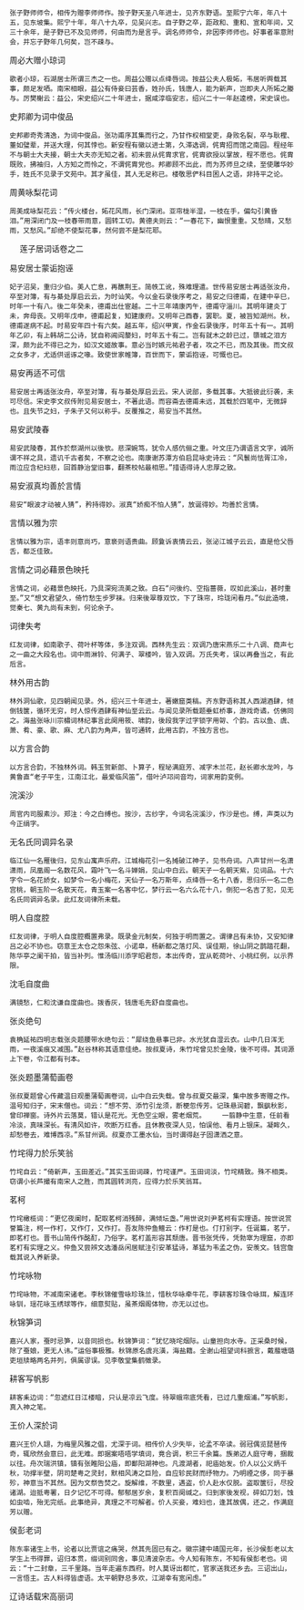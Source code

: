 <!-- { "loadSidebar": true } -->
    张子野师师令，相传为赠李师师作。按子野天圣八年进士，见齐东野语。至熙宁六年，年八十五，见东坡集。熙宁十年，年八十九卒，见吴兴志。自子野之卒，距政和、重和、宣和年间，又三十余年，是子野已不及见师师，何由而为是言乎。调名师师令，非因李师师也。好事者率意附会，并忘子野年几何矣，岂不疎与。

周必大赠小琼词

    歌者小琼，石湖居士所谓三杰之一也。周益公赠以点绛唇词。按益公夫人极妬，韦居听舆载其事，颇足发哂。南宋相眼，益公有侍妾曰芸香，姓孙氏，钱唐人，能为新声，岂即夫人所妬之媵与。厉樊榭云：益公，宋史绍兴二十年进士，据咸淳临安志，绍兴二十一年赵逵榜，宋史误也。

史邦卿为词中俊品

    史邦卿奇秀清逸，为词中俊品，张功甫序其集而行之，乃甘作权相堂吏，身败名裂，卒与耿檉、董如璧辈，并送大理，何其悖也。新安程有徽以进士第，久滞选调，侂胄招而馆之南园。程经年不与朝士大夫接，朝士大夫亦无知之者。初未尝从侂胄求官，侂胄欲授以掌故，程不愿也。侂胄既败，拂袖归，人方知之而怜之，不谓侂胄党也。邦卿顾不出此，而为苏师旦之续，至使雕华妙手，姓氏不见录于文苑中。其才虽佳，其人无足称已。楼敬思俨科目困人之语，非持平之论。

周黄咏梨花词

    周美成咏梨花云：“传火楼台，妬花风雨，长门深闭。亚帘栊半湿，一枝在手，偏勾引黄昏泪。”用深闭门及一枝春带雨意，圆转工切。黄德夫则云：“一春花下，幽恨重重。又愁晴，又愁雨，又愁风。”却绝不使梨花事，然何尝不是梨花耶。

　
 莲子居词话卷之二

易安居士蒙诟抱诬

    妃子沼吴，重归少伯。美人亡息，再醮荆王。简帙工讹，殊难理遣。世传易安居士再适张汝舟，卒至对簿，有与綦处厚启云云，为时讪笑。今以金石录後序考之，易安之归德甫，在建中辛巳，时年一十有八。後二年癸未，德甫出仕宦越。二十三年靖康丙午，德甫守淄川。其明年建炎丁未，奔母丧。又明年戊申，德甫起复，知建康府。又明年己酉春，罢职。夏，被旨知湖州。秋，德甫遂病不起。时易安年四十有六矣。越五年，绍兴甲寅，作金石录後序，时年五十有一。其明年乙卯，有上韩胡二公诗，犹自称阊阎嫠妇，时年五十有二。岂有就木之龄已过，隳城之泪方深，颇为此不得已之为，如汉文姬故事。意必当时嫉元祐君子者，攻之不已，而及其後。而文叔之女多才，尤适供谣诼之喙。致使世家帷簿，百世而下，蒙诟抱诬，可慨也已。

易安再适不可信

    易安居士再适张汝舟，卒至对簿，有与綦处厚启云云。宋人说部，多载其事。大抵彼此衍袭，未可尽信。宋史李文叔传附见易安居士，不著此语。而容斋去德甫未远，其载於四笔中，无微辞也。且失节之妇，子朱子又何以称乎。反覆推之，易安当不其然。

易安武陵春

    易安武陵春，其作於祭湖州以後欤。悲深婉笃，犹令人感伉俪之重。叶文庄乃谓语言文字，诚所谓不祥之具，遗讥千古者矣，不察之论也。南康谢苏潭方伯启昆咏史诗云：“风鬟尚怯胥江冷，雨泣应含杞妇悲，回首静治堂旧事，翻茶校帖最相思。”措语得诗人忠厚之致。

易安淑真均善於言情

    易安“眼波才动被人猜”，矜持得妙。淑真“娇痴不怕人猜”，放诞得妙。均善於言情。

言情以雅为宗

    言情以雅为宗，语丰则意尚巧，意亵则语贵曲。顾敻诉衷情云云，张泌江城子云云，直是伧父唇舌，都乏佳致。

言情之词必藉景色映托

    言情之词，必藉景色映托，乃具深宛流美之致。白石“问後约、空指蔷薇，叹如此溪山，甚时重至。”又“想文君望久，倚竹愁生步罗袜。归来後翠尊双饮，下了珠帘，玲珑闲看月。”似此造境，觉秦七、黄九尚有未到，何论余子。

词律失考

    红友词律，如南歌子、荷叶杯等体，多注双调。西林先生云：双调乃唐宋燕乐二十八调、商声七之一曲之大段名也。词中雨淋铃、何满子、翠楼吟，皆入双调。万氏失考，误以再叠当之，有此卮言。

林外用古韵

    林外洞仙歌，见四朝闻见录。外，绍兴三十年进士，著嫩窟类稿。齐东野语称其人西湖酒肆，倾倒钱箧，循环无穷，时人惊传酒肆有神仙至云云。与闻见录所载题垂虹桥事，游戏奇谲，仿佛同之。海盐张咏川宗橚词林纪事言此阕用筱、啸韵，後段我字过字锁字用哿、个韵。古以鱼、虞、萧、肴、豪、歌、麻、尤八韵为角声，皆可通转，此用古韵，不独方言也。

以方言合韵

    以方言合韵，不独林外词。韩玉贺新郎、卜算子，程珌满庭芳、减字木兰花，赵长卿水龙吟，与黄鲁直“老子平生，江南江北，最爱临风笛”，借叶泸邛间音均，词家用韵变例。

浣溪沙

    周官内司服素沙。郑注：今之白缚也。按沙，古纱字，今词名浣溪沙，作沙是也。缚，声类以为今正绢字。

无名氏同调异名录

    临江仙一名雁後归，见东山寓声乐府。江城梅花引一名摊破江神子，见书舟词。八声甘州一名潇潇雨，凤凰阁一名数花风，霜叶飞一名斗婵娟，见山中白云。朝天子一名朝天紫，见词品。十六字令一名花娇女，如梦令一名小梅花，天仙子一名万斯年，点绛唇一名十八香，思归乐一名二色宫桃，朝玉阶一名散天花，青玉案一名客中忆，梦行云一名六么花十八，倒犯一名吉了犯，见无名氏同调异名录。此红友词律所未载。

明人自度腔

    红友词律，于明人自度腔概置弗录。既录金元制矣，何独于明而置之。谓律吕有未协，又安知律吕之必不协也。窃意王太仓之怨朱弦、小诺皐，杨新都之落灯风、误佳期，徐山阴之鹊踏花翻，陈华亭之阑干拍，皆当补列。惟汤临川添字昭君怨，本出传奇，宜从乾荷叶、小桃红例，以示界限。

沈毛自度曲

    满镜愁，仁和沈谦自度曲也。拨香灰，钱唐毛先舒自度曲也。

张炎绝句

    袁桷延祐四明志载张炎题腰带水绝句云：“犀绕鱼悬事已非。水光犹自湿云衣。山中几日浑无雨，一夜溪痕又减围。”赵谷林称其语意佳绝。按叔夏诗，朱竹垞曾见於金陵，後不可得。其词源上下卷，令江都有刊本。

张炎题墨蒲萄画卷

    张叔夏题曾心传藏温日观墨蒲萄画卷词，山中白云失载。曾与叔夏交最深，集中故多寄赠之作。温号知归子，宋末僧也。词云：“想不劳、添竹引龙须，断梗忽传芳。记珠悬润碧，飘飖秋影，曾印禅窗。诗外片云落莫，错认是花光。无色空尘眼，雾老烟荒。    一翦静中生意，任前看冷淡，真味深长。有清风如许，吹断万红香。且休教夜深人见，怕误他、看月上银床。凝眸久，却愁卷去，难博西凉。”系甘州调。叔夏亦工墨水仙，当时谓得赵子固潇洒之意。

竹垞得力於乐笑翁

    竹垞自云：“倚新声，玉田差近。”其实玉田词疎，竹垞谨严。玉田词淡，竹垞精致。殊不相类。窃谓小长芦撮有南宋人之胜，而其圆转浏亮，应得力於乐笑翁耳。

茗柯

    竹垞橄榄词：“更忆夜阑时，配取茗柯消残醉，满倾坛盏。”用世说刘尹茗柯有实理语。按世说赏誉篇注，柯一作朾，又作仃，又作打。吾友陈仲鱼鳣云：作朾是也。仃打别字。任诞篇，茗艼，即茗朾也。晋书山简传作酩酊，乃俗字。茗朾盖形容其颓唐。晋书张凭传，凭勃窣为理窟，亦即茗朾有实理之义。仲鱼又尝辨文选潘岳闲居赋注引安革猛诗，革猛为韦孟之伪，安羡文。钱宫詹载其说入养新录。

竹垞咏物

    竹垞咏物，不减南宋诸老。李秋锦催雪咏珍珠兰，惜秋华咏牵牛花，李耕客珍珠令咏珥，解连环咏钏，瑶花咏玉绣球等作，细意熨贴，虽茶烟阁体物，亦无以过也。

秋锦笋词

    嘉兴人家，蚕时忌笋，以音同损也。秋锦笋词：“犹忆晓垞烟际。山童担向水寺。正采桑时候，除了蚕娘，更无人讳。”运俗事极雅。秋锦原名虞兆潢，海盐籍。全谢山祖望词科摭言，戴菔塘璐吏垣牍略两名并列，俱属谬误。见李敬堂集鹤徵录。

耕客写帆影

    耕客耒边词：“忽遮红日江楼暗，只认是凉云飞度。待翠蛾帘底凭看，已过几重烟浦。”写帆影，真入神之笔。

王价人深於词

    嘉兴王价人翃，为梅里风雅之倡，尤深于词。相传价人少失毕，论孟不卒读。弱冠偶览琵琶传奇，辄欣然会意曰，此无难。即据案唔唔学填词，竟合调，积三千余篇。族弟迈人庭守粤，捆裁以往。舟次瑞洪镇，镇有张睢阳公庙，即鄱阳湖神也。凡渡湖者，祀庙始发。价人以公义炳千秋，功撑半壁，阴司楚粤之灵封，默相风涛之巨险，自应轸民财而纾物力。乃明禋之侈，同于暴殄，神意当不其然。因为文祭告焚之。旋解维，不数里，遇盗，价人赴水仅脱。盗取箧衍，尽投诸湖。迨抵粤署，日夕记忆不可得。郁郁居岁余，复积百阕缄之。归到家後发视，碎如刀划，蚀如虫啮，殆无完纸。此事绝异，真理之不可解者。价人买妾，难妇也，逢其故偶，还之，作满庭芳以赠。

侯彭老词

    陈东率诸生上书，论者以比贾谊之痛哭，然其先固已有之。徽宗建中靖国元年，长沙侯彭老以太学生上书得罪，诏归本贯，缀词别同舍，事见清波杂志。今人知有陈东，不知有侯彭老也。词云：“十二封章，三千里路。当年走遍东西府。时人莫讶出都忙，官家送我还乡去。三诏出山，一言悟主。古人料得皆虚语。太平朝野总多欢，江湖幸有宽闲虑。”

辽诗话载宋高丽词

